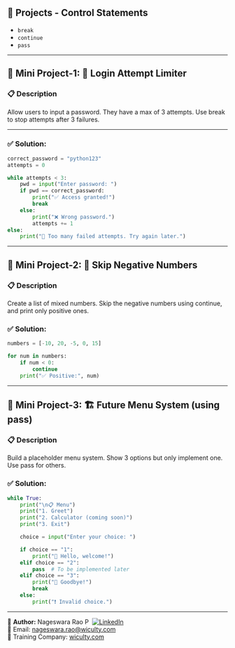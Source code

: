 ## 🧩 Projects - Control Statements
- `break`
- `continue`
- `pass`

---

## 🧩 Mini Project-1: 🔐 Login Attempt Limiter

### 📋 Description
Allow users to input a password. They have a max of 3 attempts. Use break to stop attempts after 3 failures.

---

### ✅ Solution:
```python
correct_password = "python123"
attempts = 0

while attempts < 3:
    pwd = input("Enter password: ")
    if pwd == correct_password:
        print("✅ Access granted!")
        break
    else:
        print("❌ Wrong password.")
        attempts += 1
else:
    print("🚫 Too many failed attempts. Try again later.")
```

---

## 🧩 Mini Project-2: 🎯 Skip Negative Numbers

### 📋 Description
Create a list of mixed numbers. Skip the negative numbers using continue, and print only positive ones.

### ✅ Solution:
```python
numbers = [-10, 20, -5, 0, 15]

for num in numbers:
    if num < 0:
        continue
    print("✅ Positive:", num)
```

---

## 🧩 Mini Project-3: 🏗️ Future Menu System (using pass)

### 📋 Description
Build a placeholder menu system. Show 3 options but only implement one. Use pass for others.

### ✅ Solution:
```python
while True:
    print("\n📋 Menu")
    print("1. Greet")
    print("2. Calculator (coming soon)")
    print("3. Exit")

    choice = input("Enter your choice: ")

    if choice == "1":
        print("👋 Hello, welcome!")
    elif choice == "2":
        pass  # To be implemented later
    elif choice == "3":
        print("👋 Goodbye!")
        break
    else:
        print("❗ Invalid choice.")
```

---

👤 **Author:** Nageswara Rao P &nbsp;[![LinkedIn](https://img.shields.io/badge/LinkedIn-%230077B5.svg?style=flat-square&logo=linkedin&logoColor=white)](https://www.linkedin.com/in/nageshvkn)  
📧 Email: [nageswara.rao@wiculty.com](mailto:nageswara.rao@wiculty.com)  
🏢 Training Company: [wiculty.com](https://wiculty.com)
